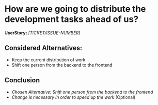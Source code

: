 # How are we going to distribute the development tasks ahead of us?
**UserStory:** *[TICKET/ISSUE-NUMBER]*

## Considered Alternatives:
* Keep the current distribution of work
* Shift one person from the backend to the frontend

## Conclusion
* *Chosen Alternative: Shift one person from the backend to the frontend*
* *Change is necessary in order to speed up the work* (Optional)